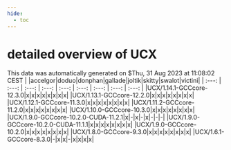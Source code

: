 ```yaml
---
hide:
  - toc
---
```


detailed overview of UCX
========================


This data was automatically generated on $Thu, 31 Aug 2023 at 11:08:02 CEST
| |accelgor|doduo|donphan|gallade|joltik|skitty|swalot|victini|
| :---: | :---: | :---: | :---: | :---: | :---: | :---: | :---: | :---: |
|UCX/1.14.1-GCCcore-12.3.0|x|x|x|x|x|x|x|x|
|UCX/1.13.1-GCCcore-12.2.0|x|x|x|x|x|x|x|x|
|UCX/1.12.1-GCCcore-11.3.0|x|x|x|x|x|x|x|x|
|UCX/1.11.2-GCCcore-11.2.0|x|x|x|x|x|x|x|x|
|UCX/1.10.0-GCCcore-10.3.0|x|x|x|x|x|x|x|x|
|UCX/1.9.0-GCCcore-10.2.0-CUDA-11.2.1|x|-|x|-|x|-|-|-|
|UCX/1.9.0-GCCcore-10.2.0-CUDA-11.1.1|x|x|x|x|x|x|x|x|
|UCX/1.9.0-GCCcore-10.2.0|x|x|x|x|x|x|x|x|
|UCX/1.8.0-GCCcore-9.3.0|x|x|x|x|x|x|x|x|
|UCX/1.6.1-GCCcore-8.3.0|-|x|x|-|x|x|x|x|
